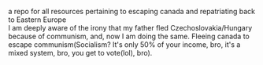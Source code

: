 a repo for all resources pertaining to escaping canada and repatriating back to Eastern Europe </br>
I am deeply aware of the irony that my father fled Czechoslovakia/Hungary because of communism, and, now I am doing the same. Fleeing canada to escape communism(Socialism? It's only 50% of your income, bro, it's a mixed system, bro, you get to vote(lol), bro).</br>
